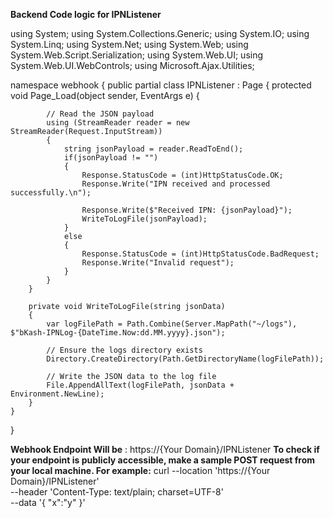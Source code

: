 **Backend Code logic for IPNListener**

using System;
using System.Collections.Generic;
using System.IO;
using System.Linq;
using System.Net;
using System.Web;
using System.Web.Script.Serialization;
using System.Web.UI;
using System.Web.UI.WebControls;
using Microsoft.Ajax.Utilities;

namespace webhook
{
    public partial class IPNListener : Page
    {
        protected void Page_Load(object sender, EventArgs e)
        {
            
            // Read the JSON payload
            using (StreamReader reader = new StreamReader(Request.InputStream))
            {
                string jsonPayload = reader.ReadToEnd();
                if(jsonPayload != "")
                {
                    Response.StatusCode = (int)HttpStatusCode.OK;
                    Response.Write("IPN received and processed successfully.\n");

                    Response.Write($"Received IPN: {jsonPayload}");
                    WriteToLogFile(jsonPayload);
                }
                else
                {
                    Response.StatusCode = (int)HttpStatusCode.BadRequest;
                    Response.Write("Invalid request");
                }
            }               
        }

        private void WriteToLogFile(string jsonData)
        {
            var logFilePath = Path.Combine(Server.MapPath("~/logs"), $"bKash-IPNLog-{DateTime.Now:dd.MM.yyyy}.json");

            // Ensure the logs directory exists
            Directory.CreateDirectory(Path.GetDirectoryName(logFilePath));

            // Write the JSON data to the log file
            File.AppendAllText(logFilePath, jsonData + Environment.NewLine);
        }
    }
}


**Webhook Endpoint Will be** : https://{Your Domain}/IPNListener
**To check if your endpoint is publicly accessible, make a sample POST request from your local machine. For example:**
curl --location 'https://{Your Domain}/IPNListener' \
--header 'Content-Type: text/plain; charset=UTF-8' \
--data '{
    "x":"y"
}'

